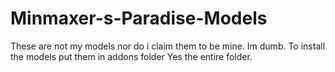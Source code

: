 # Minmaxer-s-Paradise-Models
These are not my models nor do i claim them to be mine.
Im dumb.
To install the models put them in addons folder
Yes the entire folder.
